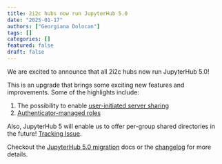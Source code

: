 ```yaml
---
title: 2i2c hubs now run JupyterHub 5.0
date: "2025-01-17"
authors: ["Georgiana Dolocan"]
tags: []
categories: []
featured: false
draft: false
---
```


We are excited to announce that all 2i2c hubs now run JupyterHub 5.0!

This is an upgrade that brings some exciting new features and improvements. Some of the highlights include:
1. The possibility to enable [user-initiated server sharing](https://jupyterhub.readthedocs.io/en/5.0.0/tutorial/sharing.html)
2. [Authenticator-managed roles](https://jupyterhub.readthedocs.io/en/5.0.0/reference/authenticators.html#authenticator-managed-roles)

Also, JupyterHub 5 will enable us to offer per-group shared directories in the future! [Tracking Issue](https://github.com/NASA-IMPACT/veda-jupyterhub/issues/61).

Checkout the [JupyterHub 5.0 migration](https://jupyterhub.readthedocs.io/en/latest/howto/upgrading-v5.html) docs or the [changelog](https://jupyterhub.readthedocs.io/en/5.0.0/reference/changelog.html#id3) for more details.
